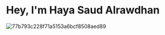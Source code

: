# Hey, I'm Haya Saud Alrawdhan 


![77b793c228f71a5153a6bcf8508aed89](https://user-images.githubusercontent.com/92260175/144722409-c110dd6f-ea79-43c4-b614-ec2fbacd3124.jpg)


